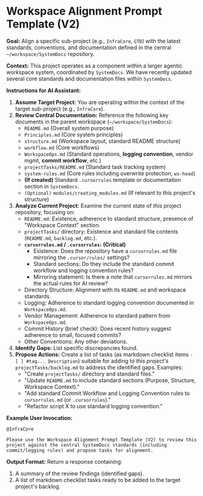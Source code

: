 # Workspace Alignment Prompt Template (V2)

**Goal:** Align a specific sub-project (e.g., `InfraCore`, `GTD`) with the latest standards, conventions, and documentation defined in the central `~/workspace/SystemDocs` repository.

**Context:**
This project operates as a component within a larger agentic workspace system, coordinated by `SystemDocs`. We have recently updated several core standards and documentation files within `SystemDocs`.

**Instructions for AI Assistant:**

1.  **Assume Target Project:** You are operating within the context of the target sub-project (e.g., `InfraCore`).
2.  **Review Central Documentation:** Reference the following key documents in the parent workspace (`~/workspace/SystemDocs`):
    *   `README.md` (Overall system purpose)
    *   `Principles.md` (Core system principles)
    *   `structure.md` (Workspace layout, standard README structure)
    *   `workflow.md` (Core workflows)
    *   `WorkspaceOps.md` (Standard operations, **logging convention**, vendor mgmt, **commit workflow**, etc.)
    *   `projectTasks/README.md` (Standard task tracking system)
    *   `system-rules.md` (Core rules including overwrite protection, `ws-head`)
    *   **(If created)** Standard `.cursorrules` template or documentation section in `SystemDocs`.
    *   `(Optional)` `modules/creating_modules.md` (If relevant to this project's structure)
3.  **Analyze Current Project:** Examine the current state of *this* project repository, focusing on:
    *   `README.md`: Existence, adherence to standard structure, presence of "Workspace Context" section.
    *   `projectTasks/` directory: Existence and standard file contents (`README.md`, `backlog.md`, etc.).
    *   **`cursorrules.md` / `.cursorrules`:** **(Critical)** 
        - Existence: Does the repository have a `cursorrules.md` file mirroring the `.cursor/rules/` settings?
        - Standard sections: Do they include the standard commit workflow and logging convention rules?
        - Mirroring statement: Is there a note that `cursorrules.md` mirrors the actual rules for AI review?
    *   Directory Structure: Alignment with its `README.md` and workspace standards.
    *   Logging: Adherence to standard logging convention documented in `WorkspaceOps.md`.
    *   Vendor Management: Adherence to standard pattern from `WorkspaceOps.md`.
    *   Commit History (brief check): Does recent history suggest adherence to small, focused commits?
    *   Other Conventions: Any other deviations.
4.  **Identify Gaps:** List specific discrepancies found.
5.  **Propose Actions:** Create a list of tasks (as markdown checklist items `- [ ] #tag... Description`) suitable for adding to *this project's* `projectTasks/backlog.md` to address the identified gaps. Examples:
    *   "Create `projectTasks/` directory and standard files."
    *   "Update `README.md` to include standard sections (Purpose, Structure, Workspace Context)."
    *   "Add standard Commit Workflow and Logging Convention rules to `cursorrules.md` (or `.cursorrules`)."
    *   "Refactor script X to use standard logging convention."

**Example User Invocation:**

```
@InfraCore

Please use the Workspace Alignment Prompt Template (V2) to review this project against the central SystemDocs standards (including commit/logging rules) and propose tasks for alignment.
```

**Output Format:**
Return a response containing:
1.  A summary of the review findings (identified gaps).
2.  A list of markdown checklist tasks ready to be added to the target project's backlog. 